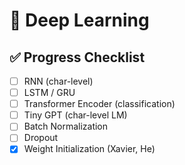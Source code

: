 # 🤖 Deep Learning

## ✅ Progress Checklist
- [ ] RNN (char-level)
- [ ] LSTM / GRU
- [ ] Transformer Encoder (classification)
- [ ] Tiny GPT (char-level LM)
- [ ] Batch Normalization
- [ ] Dropout
- [X] Weight Initialization (Xavier, He)